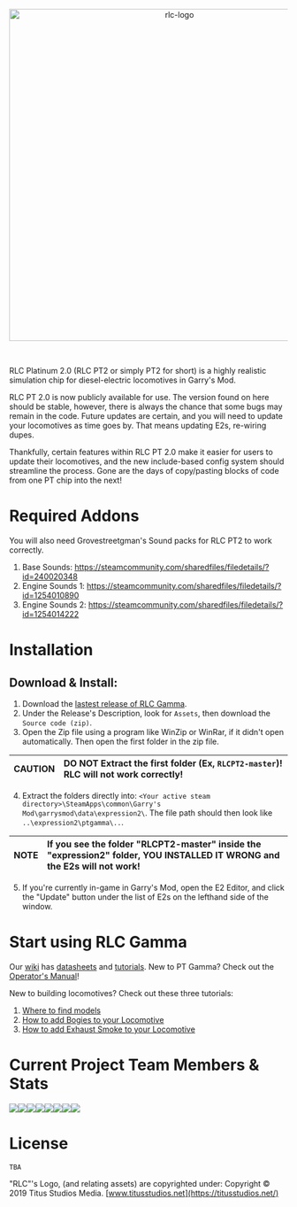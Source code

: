 <p align="center">
  <a href="https://titusstudios.net/">
    <img
      alt="rlc-logo"
      title="RLC Logo - www.titusstudios.net/"
      src="https://titusstudios.net/data/static/images/rlc-logo-new-2.png"
      width="600"
    />
  </a>
</p>

<br>



RLC Platinum 2.0 (RLC PT2 or simply PT2 for short) is a highly realistic simulation chip for diesel-electric locomotives in Garry's Mod.

RLC PT 2.0 is now publicly available for use. The version found on here should be stable, however, there is always the chance that some bugs may remain in the code. Future updates are certain, and you will need to update your locomotives as time goes by. That means updating E2s, re-wiring dupes.

Thankfully, certain features within RLC PT 2.0 make it easier for users to update their locomotives, and the new include-based config system should streamline the process. Gone are the days of copy/pasting blocks of code from one PT chip into the next!

# Required Addons

You will also need Grovestreetgman's Sound packs for RLC PT2 to work correctly.
1. Base Sounds: https://steamcommunity.com/sharedfiles/filedetails/?id=240020348
2. Engine Sounds 1: https://steamcommunity.com/sharedfiles/filedetails/?id=1254010890
3. Engine Sounds 2: https://steamcommunity.com/sharedfiles/filedetails/?id=1254014222

# Installation

## Download & Install:

1. Download the [lastest release of RLC Gamma](https://github.com/MagnumMacKivler/RLCPT2/releases/).
2. Under the Release's Description, look for `Assets`, then download the `Source code (zip)`.
3. Open the Zip file using a program like WinZip or WinRar, if it didn't open automatically. Then open the first folder in the zip file. 

| CAUTION | DO NOT Extract the first folder (Ex, `RLCPT2-master`)! RLC will not work correctly!  |
| :--- | :--- |

4. Extract the folders directly into: `<Your active steam directory>\SteamApps\common\Garry's Mod\garrysmod\data\expression2\`.
The file path should then look like `..\expression2\ptgamma\..`.

| NOTE | If you see the folder "RLCPT2-master" inside the "expression2" folder, YOU INSTALLED IT WRONG and the E2s will not work!  |
| :--- | :--- |

5. If you're currently in-game in Garry's Mod, open the E2 Editor, and click the "Update" button under the list of E2s on the lefthand side of the window.

# Start using RLC Gamma
Our [wiki](https://github.com/MagnumMacKivler/RLCPT2/wiki) has [datasheets](https://github.com/MagnumMacKivler/RLCPT2/wiki/Locomotive-Data-Sheets) and [tutorials](https://github.com/MagnumMacKivler/RLCPT2/wiki/Configuring-Locomotives-in-RLC-PT2). New to PT Gamma? Check out the [Operator's Manual](https://github.com/MagnumMacKivler/RLCPT2/blob/dev/ptgamma/RLC_PT2_Operator_Manual.txt)!

New to building locomotives? Check out these three tutorials:
1. [Where to find models](https://github.com/MagnumMacKivler/RLCPT2/wiki/Where-to-find-models)
2. [How to add Bogies to your Locomotive](https://github.com/MagnumMacKivler/RLCPT2/wiki/How-to-add-Bogies-to-your-Locomotive)
3. [How to add Exhaust Smoke to your Locomotive](https://github.com/MagnumMacKivler/RLCPT2/wiki/How-to-add-Exhaust-Smoke-to-your-Locomotive)

# Current Project Team Members & Stats
[![](https://sourcerer.io/fame/TitusStudiosMediaGroup/MagnumMacKivler/RLCPT2/images/0)](https://sourcerer.io/fame/TitusStudiosMediaGroup/MagnumMacKivler/RLCPT2/links/0)[![](https://sourcerer.io/fame/TitusStudiosMediaGroup/MagnumMacKivler/RLCPT2/images/1)](https://sourcerer.io/fame/TitusStudiosMediaGroup/MagnumMacKivler/RLCPT2/links/1)[![](https://sourcerer.io/fame/TitusStudiosMediaGroup/MagnumMacKivler/RLCPT2/images/2)](https://sourcerer.io/fame/TitusStudiosMediaGroup/MagnumMacKivler/RLCPT2/links/2)[![](https://sourcerer.io/fame/TitusStudiosMediaGroup/MagnumMacKivler/RLCPT2/images/3)](https://sourcerer.io/fame/TitusStudiosMediaGroup/MagnumMacKivler/RLCPT2/links/3)[![](https://sourcerer.io/fame/TitusStudiosMediaGroup/MagnumMacKivler/RLCPT2/images/4)](https://sourcerer.io/fame/TitusStudiosMediaGroup/MagnumMacKivler/RLCPT2/links/4)[![](https://sourcerer.io/fame/TitusStudiosMediaGroup/MagnumMacKivler/RLCPT2/images/5)](https://sourcerer.io/fame/TitusStudiosMediaGroup/MagnumMacKivler/RLCPT2/links/5)[![](https://sourcerer.io/fame/TitusStudiosMediaGroup/MagnumMacKivler/RLCPT2/images/6)](https://sourcerer.io/fame/TitusStudiosMediaGroup/MagnumMacKivler/RLCPT2/links/6)[![](https://sourcerer.io/fame/TitusStudiosMediaGroup/MagnumMacKivler/RLCPT2/images/7)](https://sourcerer.io/fame/TitusStudiosMediaGroup/MagnumMacKivler/RLCPT2/links/7)

# License
```
TBA
```

"RLC"'s Logo, (and relating assets) are copyrighted under: Copyright © 2019 Titus Studios Media. [www.titusstudios.net](https://titusstudios.net/)
